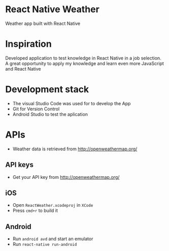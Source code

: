 # React Native Weather
Weather app built with React Native

# Inspiration
Developed application to test knowledge in React Native in a job selection. A great opportunity to apply my knowledge and learn even more JavaScript and React Native

# Development stack
+ The visual Studio Code was used for to develop the App
+ Git for Version Control
+ Android Studio to test the aplication  

# APIs
+ Weather data is retrieved from http://openweathermap.org/

## API keys
+ Get your API key from http://openweathermap.org/

## iOS

+ Open `ReactWeather.xcodeproj` in `XCode`
+ Press `cmd+r` to build it

## Android

+ Run `android avd` and start an emulator
+ Run `react-native run-android`
